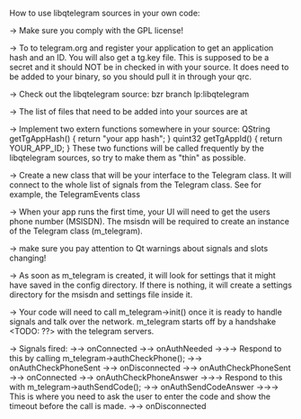 How to use libqtelegram sources in your own code:

-> Make sure you comply with the GPL license!

-> To to telegram.org and register your application to get an application hash and an ID.
You will also get a tg.key file. This is supposed to be a secret and it should NOT be in checked in with your source.
It does need to be added to your binary, so you should pull it in through your qrc.

-> Check out the libqtelegram source:
bzr branch lp:libqtelegram

-> The list of files that need to be added into your sources are at <TODO>

-> Implement two extern functions somewhere in your source:
QString getTgAppHash() { return "your app hash"; }
quint32 getTgAppId() { return YOUR_APP_ID; }
These two functions will be called frequently by the libqtelegram sources, so try to make them as "thin" as possible.

-> Create a new class that will be your interface to the Telegram class. It will connect to the whole list of signals from the Telegram class. See for example, the TelegramEvents class <TODO>

-> When your app runs the first time, your UI will need to get the users phone number (MSISDN).
The msisdn will be required to create an instance of the Telegram class (m_telegram).

-> make sure you pay attention to Qt warnings about signals and slots changing!

-> As soon as m_telegram is created, it will look for settings that it might have saved in the config directory. If there is nothing, it will create a settings directory for the msisdn and settings file inside it.

-> Your code will need to call m_telegram->init() once it is ready to handle signals and talk over the network.
m_telegram starts off by a handshake <TODO: ??> with the telegram servers.

-> Signals fired:
->-> onConnected
->-> onAuthNeeded
->->-> Respond to this by calling m_telegram->authCheckPhone();
->-> onAuthCheckPhoneSent
->-> onDisconnected
->-> onAuthCheckPhoneSent
->-> onConnected
->-> onAuthCheckPhoneAnswer
->->-> Respond to this with m_telegram->authSendCode();
->-> onAuthSendCodeAnswer
->->-> This is where you need to ask the user to enter the code and show the timeout before the call is made.
->-> onDisconnected
